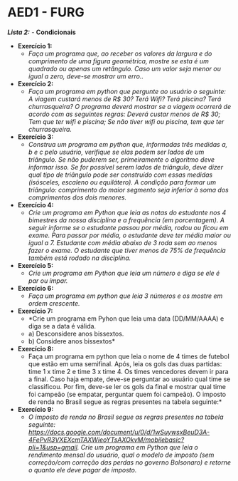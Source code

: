 # AED1 - FURG 

***Lista 2:*** - **Condicionais**
- **Exercício 1:**
  - *Faça um programa que, ao receber os valores da largura e do comprimento de uma figura geométrica, mostre se esta é um quadrado ou apenas um retângulo. Caso um valor seja menor ou igual a zero, deve-se mostrar um erro..*
- **Exercício 2:**
  - *Faça um programa em python que pergunte ao usuário o seguinte: A viagem custará menos de R$ 30? Terá Wifi? Terá piscina? Terá churrasqueira? O programa deverá mostrar se a viagem ocorrerá de acordo com as seguintes regras: Deverá custar menos de R$ 30; Tem que ter wifi e piscina; Se não tiver wifi ou piscina, tem que ter churrasqueira.*
- **Exercício 3:**
  - *Construa um programa em python que, informadas três medidas a, b e c pelo usuário, verifique se elas podem ser lados de um triângulo. Se não puderem ser, primeiramente o algoritmo deve informar isso. Se for possível serem lados de triângulo, deve dizer qual tipo de triângulo pode ser construído com essas medidas (isósceles, escaleno ou equilátero). A condição para formar um triângulo: comprimento do maior segmento seja inferior à soma dos comprimentos dos dois menores.*
- **Exercício 4:**
  - *Crie um programa em Python que leia as notas do estudante nos 4 bimestres da nossa disciplina e a frequência (em porcentagem). A seguir informe se o estudante passou por média, rodou ou ficou em exame. Para passar por média, o estudante deve ter média maior ou igual a 7. Estudante com média abaixo de 3 roda sem ao menos fazer o exame. O estudante que tiver menos de 75% de frequência também está rodado na disciplina.*
- **Exercício 5:**
  - *Crie um programa em Python que leia um número e diga se ele é par ou ímpar.*
- **Exercício 6:**
  - *Faça um programa em python que leia 3 números e os mostre em ordem crescente.*
- **Exercício 7:**
  - *Crie um programa em Pyhon que leia uma data (DD/MM/AAAA) e diga se a data é válida.
  - a) Desconsidere anos bissextos.
  - b) Considere anos bissextos*
- **Exercício 8:**
  - Faça um programa em python que leia o nome de 4 times de futebol que estão em uma semifinal. Após, leia os gols das duas partidas: time 1 x time 2 e time 3 x time 4. Os times vencedores devem ir para a final. Caso haja empate, deve-se perguntar ao usuário qual time se classificou. Por fim, deve-se ler os gols da final e mostrar qual time foi campeão (se empatar, perguntar quem foi campeão). O imposto de renda no Brasil segue as regras presentes na tabela seguinte:*
- **Exercício 9:**
  - *O imposto de renda no Brasil segue as regras presentes na tabela seguinte: https://docs.google.com/document/u/0/d/1wSuywsxBeuD3A-4FePvR3VXEXcmTAXWieoYTsAXOkvM/mobilebasic?pli=1&usp=gmail. Crie um programa em Python que leia o rendimento mensal do usuário, qual o modelo de imposto (sem correção/com correção das perdas no governo Bolsonaro) e retorne o quanto ele deve pagar de imposto.*
